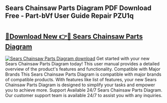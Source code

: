 ## Sears Chainsaw Parts Diagram PDF Download Free - Part-bVf User Guide Repair PZU1q

# <h2><a href="http://dfmpzk.blite.top/?on=Sears+Chainsaw+Parts+Diagram">🔗Download New 👉🔴 Sears Chainsaw Parts Diagram</a></h2>

[![Sears Chainsaw Parts Diagram download](https://i.imgur.com/lujVjoI.png)](http://dfmpzk.blite.top/?on=Sears+Chainsaw+Parts+Diagram)
Get started with your new Sears Chainsaw Parts Diagram today! This user manual provides a detailed overview of the product's features and functionality. Compatible with Major Brands This Sears Chainsaw Parts Diagram is compatible with major brands of compatible products. With features like list of features, your new Sears Chainsaw Parts Diagram is designed to simplify your tasks and empower you to achieve more. Support Available 24/7 Sears Chainsaw Parts Diagram. Our customer support team is available 24/7 to assist you with any inquiries.
